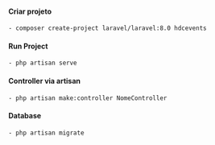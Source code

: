 #### Criar projeto
    - composer create-project laravel/laravel:8.0 hdcevents

#### Run Project
    - php artisan serve

#### Controller via artisan
    - php artisan make:controller NomeController

#### Database
    - php artisan migrate